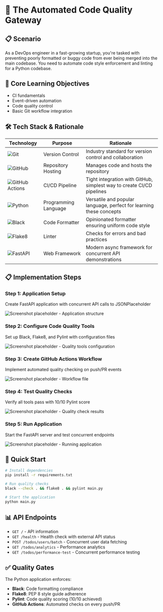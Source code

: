 # 🚀 The Automated Code Quality Gateway

## 📋 Scenario

As a DevOps engineer in a fast-growing startup, you're tasked with preventing poorly formatted or buggy code from ever being merged into the main codebase. You need to automate code style enforcement and linting for a Python codebase.

## 🎯 Core Learning Objectives

- CI fundamentals
- Event-driven automation
- Code quality control
- Basic Git workflow integration

## 🛠️ Tech Stack & Rationale

| Technology                                                                                                             | Purpose              | Rationale                                                             |
| ---------------------------------------------------------------------------------------------------------------------- | -------------------- | --------------------------------------------------------------------- |
| ![Git](https://img.shields.io/badge/Git-F05032?style=flat&logo=git&logoColor=white)                                    | Version Control      | Industry standard for version control and collaboration               |
| ![GitHub](https://img.shields.io/badge/GitHub-181717?style=flat&logo=github&logoColor=white)                           | Repository Hosting   | Manages code and hosts the repository                                 |
| ![GitHub Actions](https://img.shields.io/badge/GitHub%20Actions-2088FF?style=flat&logo=github-actions&logoColor=white) | CI/CD Pipeline       | Tight integration with GitHub, simplest way to create CI/CD pipelines |
| ![Python](https://img.shields.io/badge/Python-3776AB?style=flat&logo=python&logoColor=white)                           | Programming Language | Versatile and popular language, perfect for learning these concepts   |
| ![Black](https://img.shields.io/badge/Black-000000?style=flat&logo=python&logoColor=white)                             | Code Formatter       | Opinionated formatter ensuring uniform code style                     |
| ![Flake8](https://img.shields.io/badge/Flake8-3776AB?style=flat&logo=python&logoColor=white)                           | Linter               | Checks for errors and bad practices                                   |
| ![FastAPI](https://img.shields.io/badge/FastAPI-009688?style=flat&logo=fastapi&logoColor=white)                        | Web Framework        | Modern async framework for concurrent API demonstrations              |

## 📋 Implementation Steps

### Step 1: Application Setup

Create FastAPI application with concurrent API calls to JSONPlaceholder

![Screenshot placeholder - Application structure]()

### Step 2: Configure Code Quality Tools

Set up Black, Flake8, and Pylint with configuration files

![Screenshot placeholder - Quality tools configuration]()

### Step 3: Create GitHub Actions Workflow

Implement automated quality checking on push/PR events

![Screenshot placeholder - Workflow file]()

### Step 4: Test Quality Checks

Verify all tools pass with 10/10 Pylint score

![Screenshot placeholder - Quality check results]()

### Step 5: Run Application

Start the FastAPI server and test concurrent endpoints

![Screenshot placeholder - Running application]()

## 🚀 Quick Start

```bash
# Install dependencies
pip install -r requirements.txt

# Run quality checks
black --check . && flake8 . && pylint main.py

# Start the application
python main.py
```

## 📊 API Endpoints

- `GET /` - API information
- `GET /health` - Health check with external API status
- `POST /todos/users/batch` - Concurrent user data fetching
- `GET /todos/analytics` - Performance analytics
- `GET /todos/performance-test` - Concurrent performance testing

## ✅ Quality Gates

The Python application enforces:

- **Black**: Code formatting compliance
- **Flake8**: PEP 8 style guide adherence
- **Pylint**: Code quality scoring (10/10 achieved)
- **GitHub Actions**: Automated checks on every push/PR
